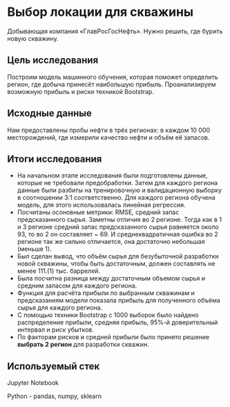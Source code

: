 # Выбор локации для скважины

Добывающая компания «ГлавРосГосНефть». Нужно решить, где бурить новую скважину.

## Цель исследования

Построим модель машинного обучения, которая поможет определить регион, где добыча принесёт наибольшую прибыль. Проанализируем возможную прибыль и риски техникой Bootstrap.

## Исходные данные

Нам предоставлены пробы нефти в трёх регионах: в каждом 10 000 месторождений, где измерили качество нефти и объём её запасов.

## Итоги исследования

* На начальном этапе исследования были подготовлены данные, которые не требовали предобработки. Затем для каждого региона данные были разбиты на тренировочную и валидационную выборку в соотношении 3:1 соответственно. Для каждого региона обучена модель, для этого использовалась линейная регрессия. 
* Посчитаны осоновные метрики: RMSE, cредний запас предсказанного сырья. Заметны отличия во 2 регионе. Тогда как в 1 и 3 регионе средний запас предсказанного сырья равняется около 93, то во 2 он составляет ~ 69. И среднеквадратичная ошибка во 2 регионе так же сильно отличается, она достаточно небольшая (меньше 1).
* Был сделан вывод, что объём сырья для безубыточной разработки новой скважины, чтобы быть достаточным, должен составлять не менее 111.(1) тыс. баррелей.
* Была посчитна разница между достаточным объемом сырья и средним запасом для каждого региона.
* Функция для расчёта прибыли по выбранным скважинам и предсказаниям модели показала прибыль для полученного объёма сырья для каждого региона.
* С помощью техники Bootstrap с 1000 выборок было найдено распределение прибыли, средняя прибыль, 95%-й доверительный интервал и риск убытков.
* По факторам рисков и средней прибыли было принято решение **выбрать 2 регион** для разработки скважин.

## Используемый стек

Jupyter Notebook

Python - pandas, numpy, sklearn

